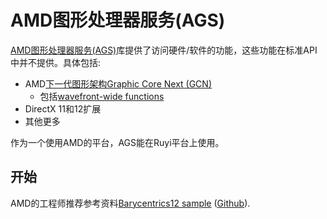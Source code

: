 # AMD图形处理器服务(AGS)

[AMD图形处理器服务(AGS)](https://gpuopen.com/gaming-product/amd-gpu-services-ags-library/)库提供了访问硬件/软件的功能，这些功能在标准API中并不提供。具体包括:

* AMD[下一代图形架构Graphic Core Next (GCN)](https://en.wikipedia.org/wiki/Graphics_Core_Next)
    * 包括[wavefront-wide functions](https://gpuopen.com/gcn-shader-extensions-for-direct3d-and-vulkan/)
* DirectX 11和12扩展
* 其他更多

作为一个使用AMD的平台，AGS能在Ruyi平台上使用。

## 开始

AMD的工程师推荐参考资料[Barycentrics12 sample](https://gpuopen.com/gaming-product/barycentrics12-dx12-gcnshader-ext-sample/) ([Github](https://github.com/GPUOpen-LibrariesAndSDKs/Barycentrics12/)).